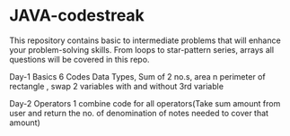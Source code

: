 # JAVA-codestreak
This repository contains  basic to intermediate problems that will enhance your problem-solving skills. From loops to star-pattern series, arrays all questions will be covered in this repo.

Day-1 Basics
6 Codes
Data Types, Sum of 2 no.s, area n perimeter of rectangle , swap 2 variables with and without 3rd variable

Day-2 Operators
1 combine code for all operators(Take sum amount from user and return the no. of denomination of notes needed to cover that amount)
